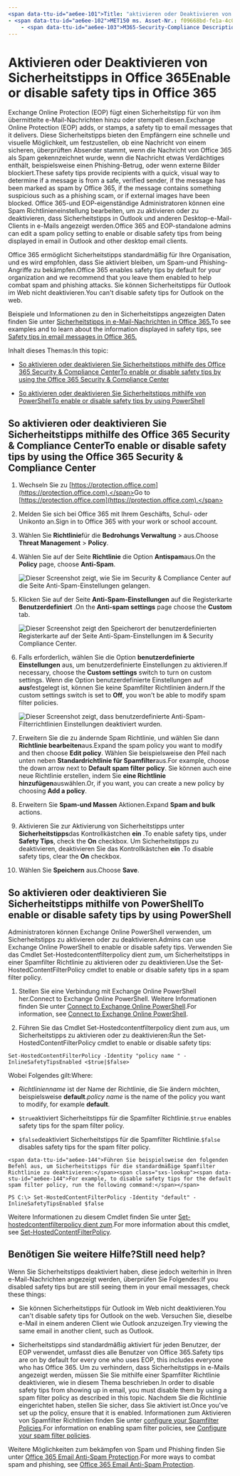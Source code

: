 ```yaml
---
<span data-ttu-id="ae6ee-101">Title: "aktivieren oder Deaktivieren von Sicherheitstipps in Office 365" MS. Author: krowley Author: kccross Manager: laurawi ms. Date: 12/05/2018 ms. Audience: admin ms. Topic: article ms. Service: o365-Administration localization_priority: normal Search. appverid:</span><span class="sxs-lookup"><span data-stu-id="ae6ee-101">title: "Enable or disable safety tips in Office 365" ms.author: krowley author: kccross manager: laurawi ms.date: 12/05/2018 ms.audience: Admin ms.topic: article ms.service: o365-administration localization_priority: Normal search.appverid:</span></span> 
- <span data-ttu-id="ae6ee-102">MET150 ms. Asset-Nr.: f09668bd-fe1a-4c01-89e3-e88c370e66c7 ms. Collection:</span><span class="sxs-lookup"><span data-stu-id="ae6ee-102">MET150 ms.assetid: f09668bd-fe1a-4c01-89e3-e88c370e66c7   ms.collection:</span></span>
    - <span data-ttu-id="ae6ee-103">M365-Security-Compliance Description: "erklärt Office 365-und EOP-Administratoren, wie Sicherheitstipps in e-Mail-Nachrichten aktiviert und deaktiviert werden."</span><span class="sxs-lookup"><span data-stu-id="ae6ee-103">M365-security-compliance description: "Tells Office 365 and EOP admins how to enable and disable safety tips in email messages."</span></span>
---
```


# <a name="enable-or-disable-safety-tips-in-office-365"></a><span data-ttu-id="ae6ee-104">Aktivieren oder Deaktivieren von Sicherheitstipps in Office 365</span><span class="sxs-lookup"><span data-stu-id="ae6ee-104">Enable or disable safety tips in Office 365</span></span>

<span data-ttu-id="ae6ee-105">Exchange Online Protection (EOP) fügt einen Sicherheitstipp für von ihm übermittelte e-Mail-Nachrichten hinzu oder stempelt diesen.</span><span class="sxs-lookup"><span data-stu-id="ae6ee-105">Exchange Online Protection (EOP) adds, or stamps, a safety tip to email messages that it delivers.</span></span> <span data-ttu-id="ae6ee-106">Diese Sicherheitstipps bieten den Empfängern eine schnelle und visuelle Möglichkeit, um festzustellen, ob eine Nachricht von einem sicheren, überprüften Absender stammt, wenn die Nachricht von Office 365 als Spam gekennzeichnet wurde, wenn die Nachricht etwas Verdächtiges enthält, beispielsweise einen Phishing-Betrug, oder wenn externe Bilder blockiert.</span><span class="sxs-lookup"><span data-stu-id="ae6ee-106">These safety tips provide recipients with a quick, visual way to determine if a message is from a safe, verified sender, if the message has been marked as spam by Office 365, if the message contains something suspicious such as a phishing scam, or if external images have been blocked.</span></span> <span data-ttu-id="ae6ee-107">Office 365-und EOP-eigenständige Administratoren können eine Spam Richtlinieneinstellung bearbeiten, um zu aktivieren oder zu deaktivieren, dass Sicherheitstipps in Outlook und anderen Desktop-e-Mail-Clients in e-Mails angezeigt werden.</span><span class="sxs-lookup"><span data-stu-id="ae6ee-107">Office 365 and EOP-standalone admins can edit a spam policy setting to enable or disable safety tips from being displayed in email in Outlook and other desktop email clients.</span></span> 
  
<span data-ttu-id="ae6ee-108">Office 365 ermöglicht Sicherheitstipps standardmäßig für Ihre Organisation, und es wird empfohlen, dass Sie aktiviert bleiben, um Spam-und Phishing-Angriffe zu bekämpfen.</span><span class="sxs-lookup"><span data-stu-id="ae6ee-108">Office 365 enables safety tips by default for your organization and we recommend that you leave them enabled to help combat spam and phishing attacks.</span></span> <span data-ttu-id="ae6ee-109">Sie können Sicherheitstipps für Outlook im Web nicht deaktivieren.</span><span class="sxs-lookup"><span data-stu-id="ae6ee-109">You can't disable safety tips for Outlook on the web.</span></span>
  
<span data-ttu-id="ae6ee-110">Beispiele und Informationen zu den in Sicherheitstipps angezeigten Daten finden Sie unter [Sicherheitstipps in e-Mail-Nachrichten in Office 365.](safety-tips-in-office-365.md)</span><span class="sxs-lookup"><span data-stu-id="ae6ee-110">To see examples and to learn about the information displayed in safety tips, see [Safety tips in email messages in Office 365.](safety-tips-in-office-365.md)</span></span>
  
<span data-ttu-id="ae6ee-111">Inhalt dieses Themas:</span><span class="sxs-lookup"><span data-stu-id="ae6ee-111">In this topic:</span></span>
  
- [<span data-ttu-id="ae6ee-112">So aktivieren oder deaktivieren Sie Sicherheitstipps mithilfe des Office 365 Security &amp; Compliance Center</span><span class="sxs-lookup"><span data-stu-id="ae6ee-112">To enable or disable safety tips by using the Office 365 Security &amp; Compliance Center</span></span>](enable-or-disable-safety-tips.md#SandCCsafetytip)
    
- [<span data-ttu-id="ae6ee-113">So aktivieren oder deaktivieren Sie Sicherheitstipps mithilfe von PowerShell</span><span class="sxs-lookup"><span data-stu-id="ae6ee-113">To enable or disable safety tips by using PowerShell</span></span>](enable-or-disable-safety-tips.md#pshellsafetytip)
    
## <a name="to-enable-or-disable-safety-tips-by-using-the-office-365-security-amp-compliance-center"></a><span data-ttu-id="ae6ee-114">So aktivieren oder deaktivieren Sie Sicherheitstipps mithilfe des Office 365 Security &amp; Compliance Center</span><span class="sxs-lookup"><span data-stu-id="ae6ee-114">To enable or disable safety tips by using the Office 365 Security &amp; Compliance Center</span></span>
<span data-ttu-id="ae6ee-115"><a name="SandCCsafetytip"> </a></span><span class="sxs-lookup"><span data-stu-id="ae6ee-115"></span></span>

1. <span data-ttu-id="ae6ee-116">Wechseln Sie zu [https://protection.office.com](https://protection.office.com).</span><span class="sxs-lookup"><span data-stu-id="ae6ee-116">Go to [https://protection.office.com](https://protection.office.com).</span></span>
    
2. <span data-ttu-id="ae6ee-117">Melden Sie sich bei Office 365 mit Ihrem Geschäfts, Schul- oder Unikonto an.</span><span class="sxs-lookup"><span data-stu-id="ae6ee-117">Sign in to Office 365 with your work or school account.</span></span>
    
3. <span data-ttu-id="ae6ee-118">Wählen Sie **Richtlinie**für die **Bedrohungs Verwaltung** \> aus.</span><span class="sxs-lookup"><span data-stu-id="ae6ee-118">Choose **Threat Management** \> **Policy**.</span></span> 
    
4. <span data-ttu-id="ae6ee-119">Wählen Sie auf der Seite **Richtlinie** die Option **Antispam**aus.</span><span class="sxs-lookup"><span data-stu-id="ae6ee-119">On the **Policy** page, choose **Anti-Spam**.</span></span>
    
    ![Dieser Screenshot zeigt, wie Sie im Security &amp; Compliance Center auf die Seite Anti-Spam-Einstellungen gelangen.](media/b8eb2ee3-2eb1-4ea2-b138-f6d7fb2e23de.png)
  
5. <span data-ttu-id="ae6ee-121">Klicken Sie auf der Seite **Anti-Spam-Einstellungen** auf die Registerkarte **Benutzerdefiniert** .</span><span class="sxs-lookup"><span data-stu-id="ae6ee-121">On the **Anti-spam settings** page choose the **Custom** tab.</span></span> 
    
    ![Dieser Screenshot zeigt den Speicherort der benutzerdefinierten Registerkarte auf der Seite Anti-Spam-Einstellungen im &amp; Security Compliance Center.](media/1d688d23-e6f3-4de5-84a7-e8ce31786193.png)
  
6. <span data-ttu-id="ae6ee-123">Falls erforderlich, wählen Sie die Option **benutzerdefinierte Einstellungen** aus, um benutzerdefinierte Einstellungen zu aktivieren.</span><span class="sxs-lookup"><span data-stu-id="ae6ee-123">If necessary, choose the **Custom settings** switch to turn on custom settings.</span></span> <span data-ttu-id="ae6ee-124">Wenn die Option benutzerdefinierte Einstellungen auf **aus**festgelegt ist, können Sie keine Spamfilter Richtlinien ändern.</span><span class="sxs-lookup"><span data-stu-id="ae6ee-124">If the custom settings switch is set to **Off**, you won't be able to modify spam filter policies.</span></span>
    
    ![Dieser Screenshot zeigt, dass benutzerdefinierte Anti-Spam-Filterrichtlinien Einstellungen deaktiviert wurden.](media/94f900ad-b556-4a31-a3ac-acfcd72e71b8.png)
  
7. <span data-ttu-id="ae6ee-126">Erweitern Sie die zu ändernde Spam Richtlinie, und wählen Sie dann **Richtlinie bearbeiten**aus.</span><span class="sxs-lookup"><span data-stu-id="ae6ee-126">Expand the spam policy you want to modify and then choose **Edit policy**.</span></span> <span data-ttu-id="ae6ee-127">Wählen Sie beispielsweise den Pfeil nach unten neben **Standardrichtlinie für Spamfilter**aus.</span><span class="sxs-lookup"><span data-stu-id="ae6ee-127">For example, choose the down arrow next to **Default spam filter policy**.</span></span> <span data-ttu-id="ae6ee-128">Sie können auch eine neue Richtlinie erstellen, indem Sie **eine Richtlinie hinzufügen**auswählen.</span><span class="sxs-lookup"><span data-stu-id="ae6ee-128">Or, if you want, you can create a new policy by choosing **Add a policy**.</span></span>
    
8. <span data-ttu-id="ae6ee-129">Erweitern Sie **Spam-und Massen** Aktionen.</span><span class="sxs-lookup"><span data-stu-id="ae6ee-129">Expand **Spam and bulk** actions.</span></span> 
    
9. <span data-ttu-id="ae6ee-130">Aktivieren Sie zur Aktivierung von Sicherheitstipps unter **Sicherheitstipps**das Kontrollkästchen **ein** .</span><span class="sxs-lookup"><span data-stu-id="ae6ee-130">To enable safety tips, under **Safety Tips**, check the **On** checkbox.</span></span> <span data-ttu-id="ae6ee-131">Um Sicherheitstipps zu deaktivieren, deaktivieren Sie das Kontrollkästchen **ein** .</span><span class="sxs-lookup"><span data-stu-id="ae6ee-131">To disable safety tips, clear the **On** checkbox.</span></span> 
    
10. <span data-ttu-id="ae6ee-132">Wählen Sie **Speichern** aus.</span><span class="sxs-lookup"><span data-stu-id="ae6ee-132">Choose **Save**.</span></span>
    
## <a name="to-enable-or-disable-safety-tips-by-using-powershell"></a><span data-ttu-id="ae6ee-133">So aktivieren oder deaktivieren Sie Sicherheitstipps mithilfe von PowerShell</span><span class="sxs-lookup"><span data-stu-id="ae6ee-133">To enable or disable safety tips by using PowerShell</span></span>
<span data-ttu-id="ae6ee-134"><a name="pshellsafetytip"> </a></span><span class="sxs-lookup"><span data-stu-id="ae6ee-134"></span></span>

<span data-ttu-id="ae6ee-135">Administratoren können Exchange Online PowerShell verwenden, um Sicherheitstipps zu aktivieren oder zu deaktivieren.</span><span class="sxs-lookup"><span data-stu-id="ae6ee-135">Admins can use Exchange Online PowerShell to enable or disable safety tips.</span></span> <span data-ttu-id="ae6ee-136">Verwenden Sie das Cmdlet Set-Hostedcontentfilterpolicy dient zum, um Sicherheitstipps in einer Spamfilter Richtlinie zu aktivieren oder zu deaktivieren.</span><span class="sxs-lookup"><span data-stu-id="ae6ee-136">Use the Set-HostedContentFilterPolicy cmdlet to enable or disable safety tips in a spam filter policy.</span></span>
  
1. <span data-ttu-id="ae6ee-137">Stellen Sie eine Verbindung mit Exchange Online PowerShell her.</span><span class="sxs-lookup"><span data-stu-id="ae6ee-137">Connect to Exchange Online PowerShell.</span></span> <span data-ttu-id="ae6ee-138">Weitere Informationen finden Sie unter [Connect to Exchange Online PowerShell](http://go.microsoft.com/fwlink/p/?LinkId=396554).</span><span class="sxs-lookup"><span data-stu-id="ae6ee-138">For information, see [Connect to Exchange Online PowerShell](http://go.microsoft.com/fwlink/p/?LinkId=396554).</span></span>
    
2. <span data-ttu-id="ae6ee-139">Führen Sie das Cmdlet Set-Hostedcontentfilterpolicy dient zum aus, um Sicherheitstipps zu aktivieren oder zu deaktivieren:</span><span class="sxs-lookup"><span data-stu-id="ae6ee-139">Run the Set-HostedContentFilterPolicy cmdlet to enable or disable safety tips:</span></span>
    
  ```
  Set-HostedContentFilterPolicy -Identity "policy name " -InlineSafetyTipsEnabled <$true|$false>
  ```

<span data-ttu-id="ae6ee-140">Wobei Folgendes gilt:</span><span class="sxs-lookup"><span data-stu-id="ae6ee-140">Where:</span></span>
    
  -  <span data-ttu-id="ae6ee-141">*Richtlinienname* ist der Name der Richtlinie, die Sie ändern möchten, beispielsweise **default**.</span><span class="sxs-lookup"><span data-stu-id="ae6ee-141">*policy name*  is the name of the policy you want to modify, for example **default**.</span></span>
    
  -  <span data-ttu-id="ae6ee-142">`$true`aktiviert Sicherheitstipps für die Spamfilter Richtlinie.</span><span class="sxs-lookup"><span data-stu-id="ae6ee-142">`$true` enables safety tips for the spam filter policy.</span></span> 
    
  -  <span data-ttu-id="ae6ee-143">`$false`deaktiviert Sicherheitstipps für die Spamfilter Richtlinie.</span><span class="sxs-lookup"><span data-stu-id="ae6ee-143">`$false` disables safety tips for the spam filter policy.</span></span> 
    
    <span data-ttu-id="ae6ee-144">Führen Sie beispielsweise den folgenden Befehl aus, um Sicherheitstipps für die standardmäßige Spamfilter Richtlinie zu deaktivieren:</span><span class="sxs-lookup"><span data-stu-id="ae6ee-144">For example, to disable safety tips for the default spam filter policy, run the following command:</span></span>
    
  ```
  PS C:\> Set-HostedContentFilterPolicy -Identity "default" -InlineSafetyTipsEnabled $false
  ```

<span data-ttu-id="ae6ee-145">Weitere Informationen zu diesem Cmdlet finden Sie unter [Set-hostedcontentfilterpolicy dient zum](https://technet.microsoft.com/library/jj200781.aspx).</span><span class="sxs-lookup"><span data-stu-id="ae6ee-145">For more information about this cmdlet, see [Set-HostedContentFilterPolicy](https://technet.microsoft.com/library/jj200781.aspx).</span></span>
    
## <a name="still-need-help"></a><span data-ttu-id="ae6ee-146">Benötigen Sie weitere Hilfe?</span><span class="sxs-lookup"><span data-stu-id="ae6ee-146">Still need help?</span></span>
<span data-ttu-id="ae6ee-147"><a name="pshellsafetytip"> </a></span><span class="sxs-lookup"><span data-stu-id="ae6ee-147"></span></span>

<span data-ttu-id="ae6ee-148">Wenn Sie Sicherheitstipps deaktiviert haben, diese jedoch weiterhin in Ihren e-Mail-Nachrichten angezeigt werden, überprüfen Sie Folgendes:</span><span class="sxs-lookup"><span data-stu-id="ae6ee-148">If you disabled safety tips but are still seeing them in your email messages, check these things:</span></span>
  
- <span data-ttu-id="ae6ee-149">Sie können Sicherheitstipps für Outlook im Web nicht deaktivieren.</span><span class="sxs-lookup"><span data-stu-id="ae6ee-149">You can't disable safety tips for Outlook on the web.</span></span> <span data-ttu-id="ae6ee-150">Versuchen Sie, dieselbe e-Mail in einem anderen Client wie Outlook anzuzeigen.</span><span class="sxs-lookup"><span data-stu-id="ae6ee-150">Try viewing the same email in another client, such as Outlook.</span></span>
    
- <span data-ttu-id="ae6ee-151">Sicherheitstipps sind standardmäßig aktiviert für jeden Benutzer, der EOP verwendet, umfasst dies alle Benutzer von Office 365.</span><span class="sxs-lookup"><span data-stu-id="ae6ee-151">Safety tips are on by default for every one who uses EOP, this includes everyone who has Office 365.</span></span> <span data-ttu-id="ae6ee-152">Um zu verhindern, dass Sicherheitstipps in e-Mails angezeigt werden, müssen Sie Sie mithilfe einer Spamfilter Richtlinie deaktivieren, wie in diesem Thema beschrieben.</span><span class="sxs-lookup"><span data-stu-id="ae6ee-152">In order to disable safety tips from showing up in email, you must disable them by using a spam filter policy as described in this topic.</span></span> <span data-ttu-id="ae6ee-153">Nachdem Sie die Richtlinie eingerichtet haben, stellen Sie sicher, dass Sie aktiviert ist.</span><span class="sxs-lookup"><span data-stu-id="ae6ee-153">Once you've set up the policy, ensure that it is enabled.</span></span> <span data-ttu-id="ae6ee-154">Informationen zum Aktivieren von Spamfilter Richtlinien finden Sie unter [configure your Spamfilter Policies](https://technet.microsoft.com/library/jj200684.aspx).</span><span class="sxs-lookup"><span data-stu-id="ae6ee-154">For information on enabling spam filter policies, see [Configure your spam filter policies](https://technet.microsoft.com/library/jj200684.aspx).</span></span>
    
<span data-ttu-id="ae6ee-155">Weitere Möglichkeiten zum bekämpfen von Spam und Phishing finden Sie unter [Office 365 Email Anti-Spam Protection](anti-spam-protection.md).</span><span class="sxs-lookup"><span data-stu-id="ae6ee-155">For more ways to combat spam and phishing, see [Office 365 Email Anti-Spam Protection](anti-spam-protection.md).</span></span>
  

